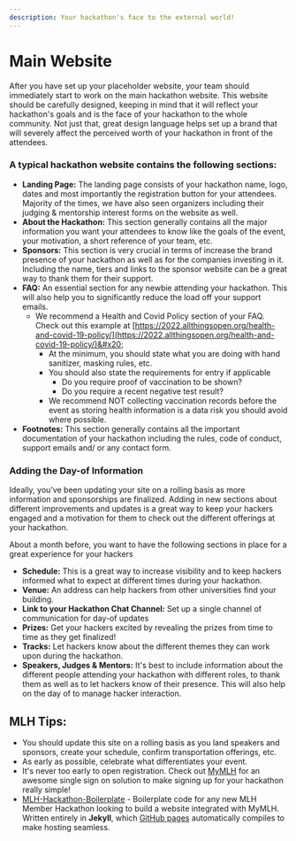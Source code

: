 ```yaml
---
description: Your hackathon's face to the external world!
---
```


# Main Website

After you have set up your placeholder website, your team should immediately start to work on the main hackathon website. This website should be carefully designed, keeping in mind that it will reflect your hackathon's goals and is the face of your hackathon to the whole community. Not just that, great design language helps set up a brand that will severely affect the perceived worth of your hackathon in front of the attendees.

### A typical hackathon website contains the following sections:

* **Landing Page:** The landing page consists of your hackathon name, logo, dates and most importantly the registration button for your attendees. Majority of the times, we have also seen organizers including their judging & mentorship interest forms on the website as well.
* **About the Hackathon:** This section generally contains all the major information you want your attendees to know like the goals of the event, your motivation, a short reference of your team, etc.
* **Sponsors:** This section is very crucial in terms of increase the brand presence of your hackathon as well as for the companies investing in it. Including the name, tiers and links to the sponsor website can be a great way to thank them for their support.
* **FAQ:** An essential section for any newbie attending your hackathon. This will also help you to significantly reduce the load off your support emails.
  * We recommend a Health and Covid Policy section of your FAQ. Check out this example at [https://2022.allthingsopen.org/health-and-covid-19-policy/](https://2022.allthingsopen.org/health-and-covid-19-policy/)&#x20;
    * At the minimum, you should state what you are doing with hand sanitizer, masking rules, etc.&#x20;
    * You should also state the requirements for entry if applicable
      * Do you require proof of vaccination to be shown?
      * Do you require a recent negative test result?
    * We recommend NOT collecting vaccination records before the event as storing health information is a data risk you should avoid where possible.&#x20;
* **Footnotes:** This section generally contains all the important documentation of your hackathon including the rules, code of conduct, support emails and/ or any contact form.&#x20;

### Adding the Day-of Information

Ideally, you’ve been updating your site on a rolling basis as more information and sponsorships are finalized. Adding in new sections about different improvements and updates is a great way to keep your hackers engaged and a motivation for them to check out the different offerings at your hackathon.

About a month before, you want to have the following sections in place for a great experience for your hackers

* **Schedule:** This is a great way to increase visibility and to keep hackers informed what to expect at different times during your hackathon.
* **Venue:** An address can help hackers from other universities find your building.&#x20;
* **Link to your Hackathon Chat Channel:** Set up a single channel of communication for day-of updates
* **Prizes:** Get your hackers excited by revealing the prizes from time to time as they get finalized!
* **Tracks:** Let hackers know about the different themes they can work upon during the hackathon.
* **Speakers, Judges & Mentors:** It's best to include information about the different people attending your hackathon with different roles, to thank them as well as to let hackers know of their presence. This will also help on the day of to manage hacker interaction.

## **MLH Tips:**

* You should update this site on a rolling basis as you land speakers and sponsors, create your schedule, confirm transportation offerings, etc.
* As early as possible, celebrate what differentiates your event.
* It's never too early to open registration. Check out [MyMLH](http://my.mlh.io) for an awesome single sign on solution to make signing up for your hackathon really simple!
* [MLH-Hackathon-Boilerplate](https://github.com/MLH/mlh-hackathon-boilerplate) - Boilerplate code for any new MLH Member Hackathon looking to build a website integrated with MyMLH. Written entirely in **Jekyll**, which [GitHub pages](https://pages.github.com/) automatically compiles to make hosting seamless.
